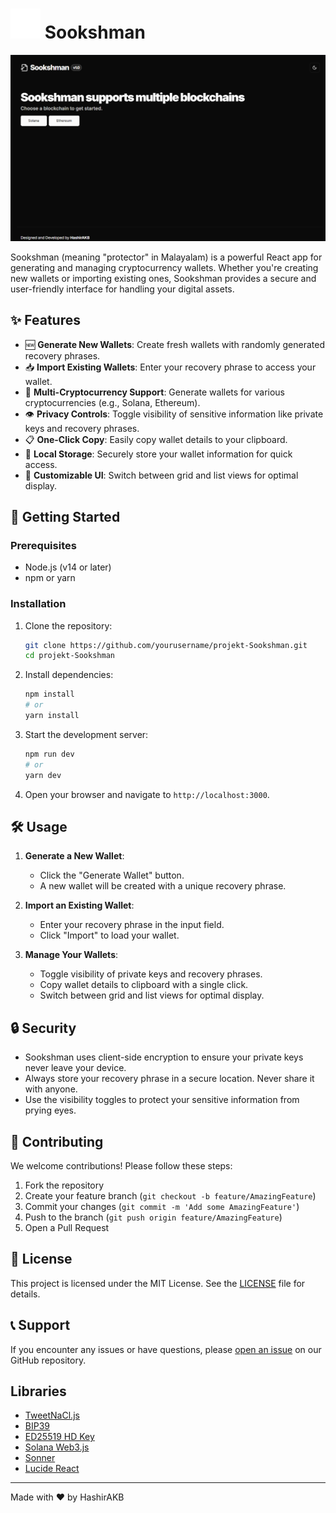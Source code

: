 # ![alt text](public/sookshman.svg) Sookshman

![alt text](image.png)


Sookshman (meaning "protector" in Malayalam) is a powerful React app for generating and managing cryptocurrency wallets. Whether you're creating new wallets or importing existing ones, Sookshman provides a secure and user-friendly interface for handling your digital assets.

## ✨ Features

- 🆕 **Generate New Wallets**: Create fresh wallets with randomly generated recovery phrases.
- 📥 **Import Existing Wallets**: Enter your recovery phrase to access your wallet.
- 🔑 **Multi-Cryptocurrency Support**: Generate wallets for various cryptocurrencies (e.g., Solana, Ethereum).
- 👁️ **Privacy Controls**: Toggle visibility of sensitive information like private keys and recovery phrases.
- 📋 **One-Click Copy**: Easily copy wallet details to your clipboard.
- 💾 **Local Storage**: Securely store your wallet information for quick access.
- 🎨 **Customizable UI**: Switch between grid and list views for optimal display.

## 🚀 Getting Started

### Prerequisites

- Node.js (v14 or later)
- npm or yarn

### Installation

1. Clone the repository:
   ```bash
   git clone https://github.com/yourusername/projekt-Sookshman.git
   cd projekt-Sookshman
   ```

2. Install dependencies:
   ```bash
   npm install
   # or
   yarn install
   ```

3. Start the development server:
   ```bash
   npm run dev
   # or
   yarn dev
   ```

4. Open your browser and navigate to `http://localhost:3000`.

## 🛠️ Usage

1. **Generate a New Wallet**:
   - Click the "Generate Wallet" button.
   - A new wallet will be created with a unique recovery phrase.

2. **Import an Existing Wallet**:
   - Enter your recovery phrase in the input field.
   - Click "Import" to load your wallet.

3. **Manage Your Wallets**:
   - Toggle visibility of private keys and recovery phrases.
   - Copy wallet details to clipboard with a single click.
   - Switch between grid and list views for optimal display.

## 🔒 Security

- Sookshman uses client-side encryption to ensure your private keys never leave your device.
- Always store your recovery phrase in a secure location. Never share it with anyone.
- Use the visibility toggles to protect your sensitive information from prying eyes.

## 🤝 Contributing

We welcome contributions! Please follow these steps:

1. Fork the repository
2. Create your feature branch (`git checkout -b feature/AmazingFeature`)
3. Commit your changes (`git commit -m 'Add some AmazingFeature'`)
4. Push to the branch (`git push origin feature/AmazingFeature`)
5. Open a Pull Request

## 📜 License

This project is licensed under the MIT License. See the [LICENSE](LICENSE) file for details.

## 📞 Support

If you encounter any issues or have questions, please [open an issue](https://github.com/HashirAKB/sookshman/issues) on our GitHub repository.

## Libraries

- [TweetNaCl.js](https://tweetnacl.js.org/)
- [BIP39](https://github.com/bitcoinjs/bip39)
- [ED25519 HD Key](https://github.com/alepop/ed25519-hd-key)
- [Solana Web3.js](https://solana-labs.github.io/solana-web3.js/)
- [Sonner](https://sonner.emilkowal.ski/)
- [Lucide React](https://lucide.dev/)

---

Made with ❤️ by HashirAKB